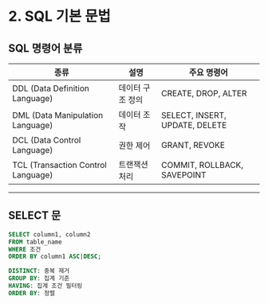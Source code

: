 # 2. SQL 기본 문법

##  SQL 명령어 분류

| 종류 | 설명 | 주요 명령어 |
|------|------|-------------|
| DDL (Data Definition Language) | 데이터 구조 정의 | CREATE, DROP, ALTER |
| DML (Data Manipulation Language) | 데이터 조작 | SELECT, INSERT, UPDATE, DELETE |
| DCL (Data Control Language) | 권한 제어 | GRANT, REVOKE |
| TCL (Transaction Control Language) | 트랜잭션 처리 | COMMIT, ROLLBACK, SAVEPOINT |

---

## SELECT 문

```sql
SELECT column1, column2
FROM table_name
WHERE 조건
ORDER BY column1 ASC|DESC;

DISTINCT: 중복 제거
GROUP BY: 집계 기준
HAVING: 집계 조건 필터링
ORDER BY: 정렬





